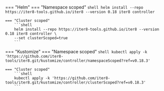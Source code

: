 === "Helm"
    === "Namespace scoped"
        ```shell
        helm install --repo https://iter8-tools.github.io/iter8 --version 0.18 iter8 controller
        ```

    === "Cluster scoped"
        ```shell
        helm install --repo https://iter8-tools.github.io/iter8 --version 0.18 iter8 controller \
        --set clusterScoped=true
        ```
    
=== "Kustomize"
    === "Namespace scoped"
        ```shell
        kubectl apply -k 'https://github.com/iter8-tools/iter8.git/kustomize/controller/namespaceScoped?ref=v0.18.3'
        ```

    === "Cluster scoped"
        ```shell
        kubectl apply -k 'https://github.com/iter8-tools/iter8.git/kustomize/controller/clusterScoped?ref=v0.18.3'
        ```
